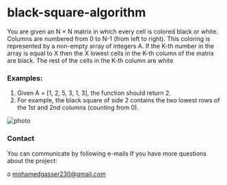 # black-square-algorithm

You are given an N × N matrix in which every cell is colored black or white. 
Columns are numbered from 0 to N-1 (from left to right). This coloring is represented by a non-empty array of integers A. 
If the K-th number in the array is equal to X then the X lowest cells in the K-th column of the matrix are black. 
The rest of the cells in the K-th column are white

### Examples:
1. Given A = [1, 2, 5, 3, 1, 3],  the function should return 2.
2. For example, the black square of side 2 contains the two lowest rows of the 1st and 2nd columns (counting from 0).

![photo](https://github.com/mohamed-gasser/black-square-algorithm/assets/102036714/9c171af5-241e-404b-99a5-062201eac8ed)

### Contact
You can communicate by following e-mails If you have more questions about the project:

o mohamedgasser230@gmail.com
